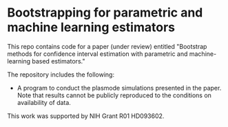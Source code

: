 # Bootstrapping for parametric and machine learning estimators

This repo contains code for a paper (under review) entitled "Bootstrap methods for confidence interval estimation with parametric and machine-learning based estimators."

The repository includes the following:

* A program to conduct the plasmode simulations presented in the paper. Note that results cannot be publicly reproduced to the conditions on availability of data.

This work was supported by NIH Grant R01 HD093602.